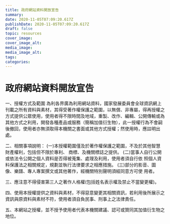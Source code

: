```yaml
---
title: 政府網站資料開放宣告
summary:
date: 2020-11-05T07:09:20.617Z
publishDate: 2020-11-05T07:09:20.617Z
draft: false
topic: resources
cover_image:
cover_image_alt:
media_image:
media_image_alt:
tags:
categories:
---
```

# 政府網站資料開放宣告
一、授權方式及範圍
為利各界廣為利用網站資料，國家發展委員會全球資訊網上刊載之所有資料與素材，其得受著作權保護之範圍，以無償、非專屬，得再授權之方式提供公眾使用，使用者得不限時間及地域，重製、改作、編輯、公開傳輸或為其他方式之利用，開發各種產品或服務（簡稱加值衍生物），此一授權行為不會嗣後撤回，使用者亦無須取得本機關之書面或其他方式授權；然使用時，應註明出處。

二、相關事項說明：
(一)本授權範圍僅及於著作權保護之範圍，不及於其他智慧財產權利，包括但不限於專利、
     商標、及機關標誌之提供。
(二)當事人自行公開或依法令公開之個人資料是否得被蒐集、處理及利用，使用者須自行依
     照個人資料保護法之相關規定，規劃並執行法律要求之相應措施。
(三)部分的影音、圖像、樂譜、專人專案撰文或其他著作，經機關特別聲明須經同意方可使
     用者。

三、應注意不得侵害第三人之著作人格權(包括姓名表示權及禁止不當變更權)。

四、使用本授權提供之資料與素材，不得惡意變更其相關資訊，若利用後所展示之資訊與原資料與素材不符，使用者須自負民事、刑事上之法律責任。

五、本網站之授權，並不授予使用者代表本機關建議、認可或贊同其加值衍生物之地位。
